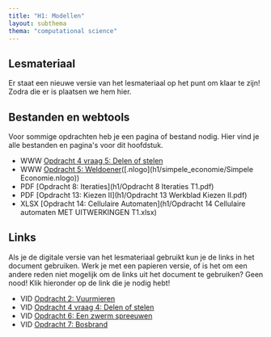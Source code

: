 ```yaml
---
title: "H1: Modellen"
layout: subthema
thema: "computational science"
---
```


## Lesmateriaal

Er staat een nieuwe versie van het lesmateriaal op het punt om klaar te zijn!
Zodra die er is plaatsen we hem hier.


## Bestanden en webtools

Voor sommige opdrachten heb je een pagina of bestand nodig.
Hier vind je alle bestanden en pagina's voor dit hoofdstuk.

* WWW [Opdracht 4 vraag 5: Delen of stelen](h1/delen_of_stelen/)
* WWW [Opdracht 5: Weldoener](h1/simpele_economie/)([.nlogo](h1/simpele_economie/Simpele Economie.nlogo))
* PDF [Opdracht 8: Iteraties](h1/Opdracht 8 Iteraties T1.pdf)
* PDF [Opdracht 13: Kiezen II](h1/Opdracht 13 Werkblad Kiezen II.pdf)
* XLSX [Opdracht 14: Cellulaire Automaten](h1/Opdracht 14 Cellulaire automaten MET UITWERKINGEN T1.xlsx)


## Links

Als je de digitale versie van het lesmateriaal gebruikt kun je de links in het document gebruiken.
Werk je met een papieren versie, of is het om een andere reden niet mogelijk om de links uit het document te gebruiken?
Geen nood! 
Klik hieronder op de link die je nodig hebt!

* VID [Opdracht 2: Vuurmieren](https://www.scientificamerican.com/video/fire-ants-build-eiffel-tower-structures/)
* VID [Opdracht 4 vraag 4: Delen of stelen](https://www.youtube.com/watch?v=p3Uos2fzIJ0)
* VID [Opdracht 6: Een zwerm spreeuwen](https://www.youtube.com/watch?v=V4f_1_r80RY)
* VID [Opdracht 7: Bosbrand](https://news.nationalgeographic.com/2017/07/california-wildfire-space-weather-satellite-video-spd/)

